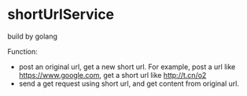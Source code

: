 # shortUrlService

build by golang

Function: 
  * post an original url, get a new short url. For example, post a url like https://www.google.com, get a short url like http://t.cn/o2
  * send a get request using short url, and get content from original url. 
